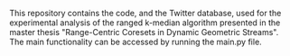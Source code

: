 This repository contains the code, and the Twitter database, used for the experimental analysis of the ranged k-median algorithm presented in the master thesis "Range-Centric Coresets in Dynamic Geometric Streams". The main functionality can be accessed by running the main.py file.
